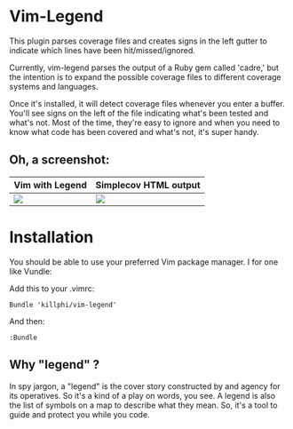 <!-- vim: set ft=markdown fo+=aw : Hurray for working on a Vim project -->
# Vim-Legend

This plugin parses coverage files and creates signs in the left gutter to
indicate which lines have been hit/missed/ignored.

Currently, vim-legend parses the output of a Ruby gem called 'cadre,' but the
intention is to expand the possible coverage files to different coverage
systems and languages.

Once it's installed, it will detect coverage files whenever you enter a buffer.
You'll see signs on the left of the file indicating what's been tested and
what's not. Most of the time, they're easy to ignore and when you need to know
what code has been covered and what's not, it's super handy.

## Oh, a screenshot:

Vim with Legend  | Simplecov HTML output
-----------------|-----------------------
<img src="https://raw.githubusercontent.com/killphi/vim-legend/master/vim.png" style="float: left"> | <img src="https://raw.githubusercontent.com/killphi/vim-legend/master/simplecov.png" style="float: left">

# Installation

You should be able to use your preferred Vim package manager. I for one like Vundle:

Add this to your .vimrc:
```
Bundle 'killphi/vim-legend'
```

And then:
```
:Bundle
```

## Why "legend" ?

In spy jargon, a "legend" is the cover story constructed by and agency for its
operatives. So it's a kind of a play on words, you see. A legend is also the
list of symbols on a map to describe what they mean. So, it's a tool to guide
and protect you while you code.
